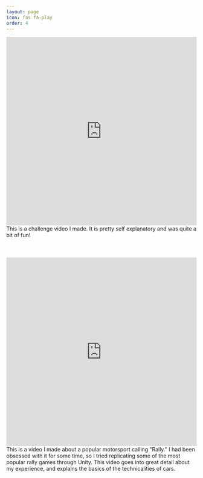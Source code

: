 ```yaml
---
layout: page
icon: fas fa-play
order: 4
---
```

<iframe width="100%" height="500px" src="https://www.youtube.com/embed/PdqkI6NQcvQ" title="Turning MUSIC Into a GAME..." frameborder="0" allow="accelerometer; autoplay; clipboard-write; encrypted-media; gyroscope; picture-in-picture; web-share" referrerpolicy="strict-origin-when-cross-origin" allowfullscreen></iframe>



<div>This is a challenge video I made. It is pretty self explanatory and was quite a bit of fun!</div>
<br>
<br>
<br>
<iframe width="100%" height="500px" src="https://www.youtube.com/embed/6PdFTp4bSRs" title="How I Made a Rally Game: In Depth Analysis" frameborder="0" allow="accelerometer; autoplay; clipboard-write; encrypted-media; gyroscope; picture-in-picture; web-share" referrerpolicy="strict-origin-when-cross-origin" allowfullscreen></iframe>
</div>

<div>This is a video I made about a popular motorsport calling "Rally." I had been obsessed with it for some time, so I tried replicating some of the most popular rally games through Unity. This video goes into great detail about my experience, and explains the basics of the technicalities of cars.</div>
